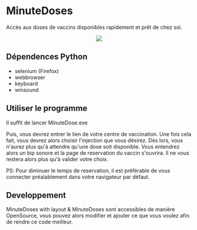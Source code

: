 # MinuteDoses
Accès aux doses de vaccins disponibles rapidement et prêt de chez soi.

<p align="center">
  <img src="https://github.com/Mathaamore/MinuteDoses/blob/6fb5bf1f067e0d847c042acbb92ee956a59de142/code/Images/icon.ico">
</p>

## Dépendences Python

- selenium (Firefox)
- webbrowser 
- keyboard
- winsound

## Utiliser le programme

Il suffit de lancer MinuteDose.exe

Puis, vous devrez entrer le lien de votre centre de vaccination. 
Une fois cela fait, vous devrez alors choisir l'injection que vous désirez.
Dès lors, vous n'aurez plus qu'à attendre qu'une dose soit disponible.
Vous entendrez alors un bip sonore et la page de reservation du vaccin s'ouvrira.
Il ne vous restera alors plus qu'à valider votre choix.

PS: Pour diminuer le temps de reservation, il est préférable de vous connecter préalablement dans votre navigateur par défaut.

## Developpement

MinuteDoses with layout & MinuteDoses sont accessibles de manière OpenSource, vous pouvez alors modifier et ajouter ce que vous voulez afin de rendre ce code meilleur.
